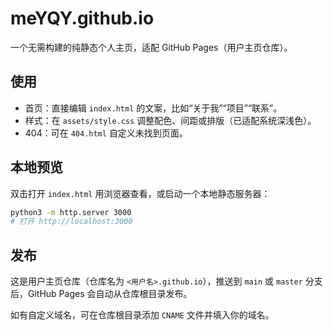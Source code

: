 # meYQY.github.io

一个无需构建的纯静态个人主页，适配 GitHub Pages（用户主页仓库）。

## 使用

- 首页：直接编辑 `index.html` 的文案，比如“关于我”“项目”“联系”。
- 样式：在 `assets/style.css` 调整配色、间距或排版（已适配系统深浅色）。
- 404：可在 `404.html` 自定义未找到页面。

## 本地预览

双击打开 `index.html` 用浏览器查看，或启动一个本地静态服务器：

```bash
python3 -m http.server 3000
# 打开 http://localhost:3000
```

## 发布

这是用户主页仓库（仓库名为 `<用户名>.github.io`），推送到 `main` 或 `master` 分支后，GitHub Pages 会自动从仓库根目录发布。

如有自定义域名，可在仓库根目录添加 `CNAME` 文件并填入你的域名。
